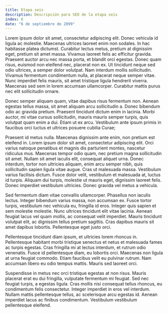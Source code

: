 ```yaml
---
title: Etapa seis
description: Descripción para SEO de la etapa seis
index: 6
date: "6 de septiembre de 2099"
---
```

Lorem ipsum dolor sit amet, consectetur adipiscing elit. Donec vehicula id ligula ac molestie. Maecenas ultrices laoreet enim non sodales. In hac habitasse platea dictumst. Curabitur lectus metus, pretium at dignissim eget, pretium sit amet massa. Vivamus laoreet felis ac efficitur gravida. Praesent auctor arcu nec massa porta, et blandit orci egestas. Donec quam risus, euismod non eleifend nec, placerat non ex. Ut tincidunt neque sed odio ultrices, a semper dolor volutpat. Nam interdum mollis sollicitudin. Vivamus fermentum condimentum nulla, at placerat neque semper vitae. Nunc imperdiet felis mauris, sit amet tristique ligula hendrerit viverra. Maecenas sed sem in lorem accumsan ullamcorper. Curabitur mattis purus nec elit sollicitudin ornare.

Donec semper aliquam quam, vitae dapibus risus fermentum non. Aenean egestas tellus massa, sit amet aliquam arcu sollicitudin a. Donec bibendum odio ac gravida pretium. Praesent tincidunt dictum enim in lacinia. Morbi auctor, mi vitae cursus sollicitudin, mauris mauris semper turpis, quis volutpat quam enim a dui. Etiam ut ex arcu. Vestibulum ante ipsum primis in faucibus orci luctus et ultrices posuere cubilia Curae;

Praesent id metus nulla. Maecenas dignissim ante enim, non pretium est eleifend in. Lorem ipsum dolor sit amet, consectetur adipiscing elit. Orci varius natoque penatibus et magnis dis parturient montes, nascetur ridiculus mus. Maecenas tempor odio quam, nec pretium magna sollicitudin sit amet. Nullam sit amet iaculis elit, consequat aliquet urna. Donec interdum, tortor non ultricies aliquam, enim arcu semper nibh, quis sollicitudin sapien ligula vitae augue. Cras ut malesuada massa. Vestibulum varius facilisis dictum. Fusce dolor velit, vestibulum et malesuada at, luctus id turpis. Aliquam dui turpis, molestie ut mauris eget, dignissim laoreet felis. Donec imperdiet vestibulum ultricies. Donec gravida vel metus a vehicula.

Sed fermentum diam vitae convallis ullamcorper. Phasellus non iaculis lectus. Integer bibendum varius massa, non accumsan ex. Fusce tortor turpis, vestibulum nec vehicula eu, fringilla id eros. Integer quis sapien et sem molestie molestie. Nunc ultrices tincidunt elit vitae lacinia. Aenean feugiat lacus vel quam mollis, ac consequat velit imperdiet. Mauris tincidunt volutpat elit, ac dignissim tellus pretium sagittis. Cras dapibus mauris sit amet dapibus lobortis. Pellentesque eget justo orci.

Pellentesque tincidunt diam ipsum, et ultricies lorem rhoncus in. Pellentesque habitant morbi tristique senectus et netus et malesuada fames ac turpis egestas. Cras fringilla mi at lectus interdum, et rutrum odio venenatis. Fusce id pellentesque diam, eu lobortis orci. Maecenas non ligula at urna feugiat commodo. Etiam faucibus velit eu pulvinar rutrum. Nam accumsan libero eu odio tempus mattis. Mauris sed laoreet orci.

Suspendisse in metus nec orci tristique egestas at non risus. Mauris placerat erat eu dui fringilla, vulputate fermentum mi feugiat. Sed nec feugiat turpis, a egestas ligula. Cras mollis nisi consequat tellus rhoncus, eu condimentum felis consectetur. Integer imperdiet in eros vel interdum. Nullam mattis pellentesque tellus, ac scelerisque arcu egestas id. Aenean imperdiet lacus ac finibus condimentum. Vestibulum vestibulum pellentesque eleifend.